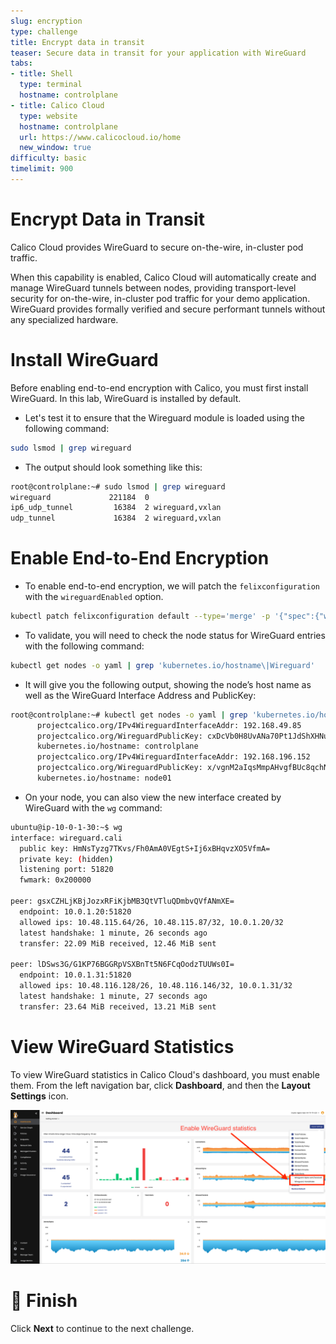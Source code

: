 ```yaml
---
slug: encryption
type: challenge
title: Encrypt data in transit
teaser: Secure data in transit for your application with WireGuard
tabs:
- title: Shell
  type: terminal
  hostname: controlplane
- title: Calico Cloud
  type: website
  hostname: controlplane
  url: https://www.calicocloud.io/home
  new_window: true
difficulty: basic
timelimit: 900
---
```

Encrypt Data in Transit
===============

Calico Cloud provides WireGuard to secure on-the-wire, in-cluster pod traffic.

When this capability is enabled, Calico Cloud will automatically create and manage WireGuard tunnels between nodes, providing transport-level security for on-the-wire, in-cluster pod traffic for your demo application. WireGuard provides formally verified and secure performant tunnels without any specialized hardware.


Install WireGuard
===============

Before enabling end-to-end encryption with Calico, you must first install WireGuard. In this lab, WireGuard is installed by default.

- Let's test it to ensure that the Wireguard module is loaded using the following command:

```bash
sudo lsmod | grep wireguard
```

- The output should look something like this:

```bash
root@controlplane:~# sudo lsmod | grep wireguard
wireguard             221184  0
ip6_udp_tunnel         16384  2 wireguard,vxlan
udp_tunnel             16384  2 wireguard,vxlan
```

Enable End-to-End Encryption
===============

- To enable end-to-end encryption, we will patch the `felixconfiguration` with the `wireguardEnabled` option.

```bash
kubectl patch felixconfiguration default --type='merge' -p '{"spec":{"wireguardEnabled":true}}'
```

- To validate, you will need to check the node status for WireGuard entries with the following command:

```bash
kubectl get nodes -o yaml | grep 'kubernetes.io/hostname\|Wireguard'
```

- It will give you the following output, showing the node’s host name as well as the WireGuard Interface Address and PublicKey:

```bash
root@controlplane:~# kubectl get nodes -o yaml | grep 'kubernetes.io/hostname\|Wireguard'
      projectcalico.org/IPv4WireguardInterfaceAddr: 192.168.49.85
      projectcalico.org/WireguardPublicKey: cxDcVb0H8UvANa70Pt1JdShXHNuEDxiQRyIFlwRva3E=
      kubernetes.io/hostname: controlplane
      projectcalico.org/IPv4WireguardInterfaceAddr: 192.168.196.152
      projectcalico.org/WireguardPublicKey: x/vgnM2aIqsMmpAHvgfBUc8qchNgsaOTGHNV0z4C6kg=
      kubernetes.io/hostname: node01
```

- On your node, you can also view the new interface created by WireGuard with the ```wg``` command:

```bash
ubuntu@ip-10-0-1-30:~$ wg
interface: wireguard.cali
  public key: HmNsTyzg7TKvs/Fh0AmA0VEgtS+Ij6xBHqvzXO5VfmA=
  private key: (hidden)
  listening port: 51820
  fwmark: 0x200000

peer: gsxCZHLjKBjJozxRFiKjbMB3QtVTluQDmbvQVfANmXE=
  endpoint: 10.0.1.20:51820
  allowed ips: 10.48.115.64/26, 10.48.115.87/32, 10.0.1.20/32
  latest handshake: 1 minute, 26 seconds ago
  transfer: 22.09 MiB received, 12.46 MiB sent

peer: lDSws3G/G1KP76BGGRpVSXBnTt5N6FCqOodzTUUWs0I=
  endpoint: 10.0.1.31:51820
  allowed ips: 10.48.116.128/26, 10.48.116.146/32, 10.0.1.31/32
  latest handshake: 1 minute, 27 seconds ago
  transfer: 23.64 MiB received, 13.21 MiB sent
```

View WireGuard Statistics
===============
To view WireGuard statistics in Calico Cloud's dashboard, you must enable them. From the left navigation bar, click **Dashboard**, and then the **Layout Settings** icon.

![Image Description](../assets/WireGuard.png)


🏁 Finish
=========

Click **Next** to continue to the next challenge.
